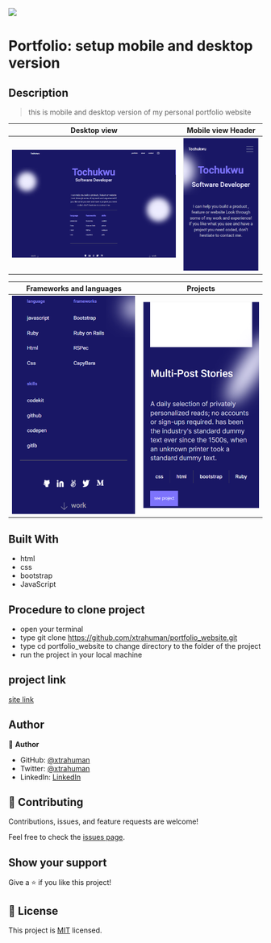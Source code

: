 ![](https://img.shields.io/badge/Microverse-blueviolet)

# Portfolio: setup mobile and desktop version

## Description
> this is mobile and desktop version of my personal portfolio website


Desktop view                                      |  Mobile view Header
:------------------------------------------------:|:-----------------------------------------------:
![](./public/desktop_view.PNG)                     |  ![](./public/mobile_header-shot.PNG)

Frameworks and languages                          |  Projects
:------------------------------------------------:|:-----------------------------------------------:
![](./public/Capture.PNG)                         |  ![](./public/multi-stories.PNG)
 

## Built With

- html
- css
- bootstrap
- JavaScript

## Procedure to clone project
- open your terminal
- type git clone https://github.com/xtrahuman/portfolio_website.git
- type cd portfolio_website to change directory to the folder of the project
- run the project in your local machine

## project link

[site link](https://xtrahuman.github.io/portfolio_website/index.html)

## Author

👤 **Author**

- GitHub: [@xtrahuman](https://github.com/xtrahuman)
- Twitter: [@xtrahuman](https://twitter.com/xtrahuman)
- LinkedIn: [LinkedIn](https://linkedin.com/in/tochukwu-okpara-449528197)


## 🤝 Contributing

Contributions, issues, and feature requests are welcome!

Feel free to check the [issues page](../../issues/).

## Show your support

Give a ⭐️ if you like this project!


## 📝 License

This project is [MIT](./MIT.md) licensed.

